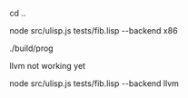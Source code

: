 cd ..

node src/ulisp.js tests/fib.lisp --backend x86

./build/prog

llvm not working yet

node src/ulisp.js tests/fib.lisp --backend llvm